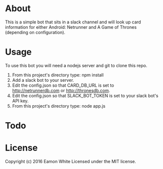 # About
This is a simple bot that sits in a slack channel and will look up card information for either Android: Netrunner and A Game of Thrones (depending on configuration).

# Usage
To use this bot you will need a nodejs server and git to clone this repo.

1. From this project's directory type: npm install
2. Add a slack bot to your server.
3. Edit the config.json so that CARD_DB_URL is set to http://netrunnerdb.com or http://thronesdb.com.
4. Edit the config.json so that SLACK_BOT_TOKEN is set to your slack bot's API key.
5. From this project's directory type: node app.js

# Todo

# License
Copyright (c) 2016 Eamon White Licensed under the MIT license.